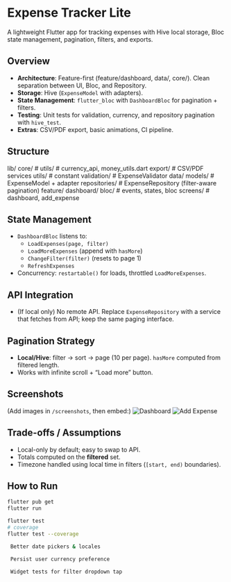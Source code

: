 # Expense Tracker Lite

A lightweight Flutter app for tracking expenses with Hive local storage, Bloc state management,
pagination, filters, and exports.

## Overview

- **Architecture**: Feature-first (feature/dashboard, data/, core/). Clean separation between UI,
  Bloc, and Repository.
- **Storage**: Hive (`ExpenseModel` with adapters).
- **State Management**: `flutter_bloc` with `DashboardBloc` for pagination + filters.
- **Testing**: Unit tests for validation, currency, and repository pagination with `hive_test`.
- **Extras**: CSV/PDF export, basic animations, CI pipeline.

## Structure

lib/
core/ # utils/ # currency_api, money_utils.dart
export/ # CSV/PDF services
utils/ # constant
validation/ # ExpenseValidator
data/
models/ # ExpenseModel + adapter
repositories/ # ExpenseRepository (filter-aware pagination)
feature/
dashboard/
bloc/ # events, states, bloc
screens/ # dashboard, add_expense

## State Management

- `DashboardBloc` listens to:
    - `LoadExpenses(page, filter)`
    - `LoadMoreExpenses` (append with `hasMore`)
    - `ChangeFilter(filter)` (resets to page 1)
    - `RefreshExpenses`
- Concurrency: `restartable()` for loads, throttled `LoadMoreExpenses`.

## API Integration

- (If local only) No remote API. Replace `ExpenseRepository` with a service that fetches from API;
  keep the same paging interface.

## Pagination Strategy

- **Local/Hive**: filter → sort → page (10 per page). `hasMore` computed from filtered length.
- Works with infinite scroll + “Load more” button.

## Screenshots


(Add images in `/screenshots`, then embed:)
![Dashboard](screenshots/dashboard.png)
![Add Expense](screenshots/add_expense.png)

## Trade-offs / Assumptions

- Local-only by default; easy to swap to API.
- Totals computed on the **filtered** set.
- Timezone handled using local time in filters (`[start, end)` boundaries).

## How to Run

```bash
flutter pub get
flutter run

flutter test
# coverage
flutter test --coverage

 Better date pickers & locales

 Persist user currency preference

 Widget tests for filter dropdown tap
